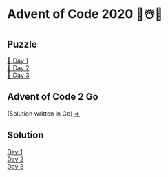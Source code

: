 # Advent of Code 2020 🎄☃️🎁

## Puzzle
[📝 Day 1](https://adventofcode.com/2020/day/1)\
[📝 Day 2](https://adventofcode.com/2020/day/2)\
[📝 Day 3](https://adventofcode.com/2020/day/3)

## Advent of Code 2 Go
(Solution written in Go)
[=>](https://github.com/LeToni/AdventOfCode2Go/)

## Solution
[Day 1](https://github.com/LeToni/AdventOfCode/tree/master/Day1)\
[Day 2](https://github.com/LeToni/AdventOfCode/tree/master/Day2)\
[Day 3](https://github.com/LeToni/AdventOfCode/tree/master/Day3)
